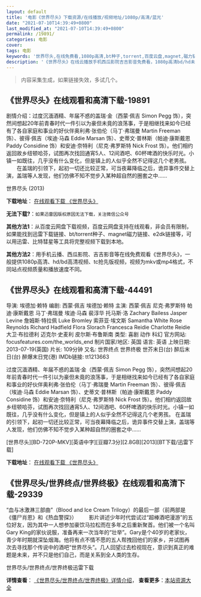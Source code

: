 ```yaml
---
layout: default
title: '电影《世界尽头》下载资源/在线播放/视频地址/1080p/高清/蓝光'
date: "2021-07-10T14:39:49+0800"
last_modified_at: "2021-07-10T14:39:49+0800"
permalink: /19891/
categories: 电影
cover:
tags: 电影
keywords: '世界尽头,在线免费看,1080p高清,bt种子,torrent,百度云盘,magnet,磁力链,迅雷下载资源'
description: '《世界尽头》在线云播放手机西瓜影院吉吉影音免费看，1080p高清bd/hd未删减完整版和tc抢先枪版，mkv/mp4格式，附带bt/torrent种子、magnet/磁力链、百度云盘、网盘资源迅雷下载链接'
---
```


>内容采集生成，如果链接失效，多试几个。


## 《世界尽头》在线观看和高清下载-19891

剧情介绍：过度沉湎酒精、年届不惑的盖瑞·金（西蒙·佩吉 Simon Pegg 饰），突然间想起20年前青春时代一件引以为豪但未竟的浪荡事，于是相继找来如今已经有了各自家庭和事业的好伙伴奥利弗·张伯伦（马丁·弗瑞曼 Martin Freeman 饰）、彼得·佩吉（埃迪·马森 Eddie Marsan 饰）、史蒂文·普林斯（帕迪·康斯戴恩 Paddy Considine 饰）和安迪·奈特利（尼克·弗罗斯特 Nick Frost 饰）。他们相约返回故乡纽顿哈芬，试图再次找回通宵5人、12间酒吧、60杯啤酒的快乐时光。小镇一如既往，几乎没有什么变化，但是镇上的人似乎全然不记得这几个老男孩。  　　在盖瑞的引领下，起初一切还比较正常，可当夜幕降临之后，诡异事件交替上演，盖瑞等人发现，他们仿佛不知不觉步入某种超自然的圈套之中……


世界尽头 (2013)

**下载地址**： [在线观看下载 《世界尽头》](https://www.btbtdy.me/btdy/dy2100.html) 


**无法下载?**：`如果迅雷因版权原因无法下载，关注微信公众号 `

**其他方法1**：从百度云网盘下载视频，百度云网盘支持在线观看，非会员有限制，如果能找到迅雷下载链接、bt/torrent种子、magnet磁力链接、e2dk链接等，可以用迅雷、比特彗星等工具将完整视频下载到本地。

**其他方法2**：用手机云播、西瓜影院、吉吉影音等在线免费观看《世界尽头》，一般提供1080p高清、hd/bd高清视频、tc抢先版视频，视频为mkv或mp4格式，不同站点视频质量和播放速度不同。


## 《世界尽头》在线观看和高清下载-44491

导演: 埃德加·赖特 编剧: 西蒙·佩吉 埃德加·赖特 主演: 西蒙·佩吉 尼克·弗罗斯特 帕迪·康斯戴恩 马丁·弗瑞曼 埃迪·马森 裴淳华 托马斯·洛 Zachary Bailess Jasper Levine 詹姆斯·特拉佩 Luke Bromley 索菲亚·埃文斯 Samantha White Rose Reynolds Richard Hadfield Flora Slorach Francesca Reidie Charlotte Reidie 大卫·布拉德利 迈克尔·史麦利 皮尔斯·布鲁斯南 类型: 喜剧 动作 科幻 官方网站: focusfeatures.com/the_worlds_end 制片国家/地区: 英国 语言: 英语 上映日期: 2013-07-19(英国) 片长: 109分钟 又名: 世界终点 世界终极 世芥末日(台) 醉后末日(台) 醉爆末日党(港) IMDb链接: tt1213663

过度沉湎酒精、年届不惑的盖瑞·金（西蒙·佩吉 Simon Pegg 饰），突然间想起20年前青春时代一件引以为豪但未竟的浪荡事，于是相继找来如今已经有了各自家庭和事业的好伙伴奥利弗·张伯伦（马丁·弗瑞曼 Martin Freeman 饰）、彼得·佩吉（埃迪·马森 Eddie Marsan 饰）、史蒂文·普林斯（帕迪·康斯戴恩 Paddy Considine 饰）和安迪·奈特利（尼克·弗罗斯特 Nick Frost 饰）。他们相约返回故乡纽顿哈芬，试图再次找回通宵5人、12间酒吧、60杯啤酒的快乐时光。小镇一如既往，几乎没有什么变化，但是镇上的人似乎全然不记得这几个老男孩。 在盖瑞的引领下，起初一切还比较正常，可当夜幕降临之后，诡异事件交替上演，盖瑞等人发现，他们仿佛不知不觉步入某种超自然的圈套之中……


[世界尽头][BD-720P-MKV][英语中字][豆瓣7.3分][2.8GB][2013][BT下载/迅雷下载]

**下载地址**： [在线观看下载 《世界尽头》](https://www.btdx8.com/torrent/the_worlds_end_2013.html) 


## 《世界尽头/世界终点/世界终极》在线观看和高清下载-29339

“血与冰激淋三部曲”（Blood and Ice Cream Trilogy）的最后一部（前两部是《僵尸肖恩》和《热血警探》） 　　影片讲述少年时代尝试过&ldquo;超棒酒吧漫游”的五位好友，因为其中一人想参加豪饮马拉松而在多年之后重新聚首。他们被一个名叫Gary King的家伙说服，准备再来一次当年的“壮举”。Gary是个40岁的老家伙，青少年时期就深坠烟海。他将有点不情不愿的五人帮拽回他们的家乡，并试图再 次去寻找那个传说中的酒吧“世界尽头”。几人回望过去检视现在，意识到真正的难题是未来，并不只是他们自己，而是关系到全人类的生存。</p>


世界尽头/世界终点/世界终极迅雷下载

**详情查看**： [《世界尽头/世界终点/世界终极》详情介绍](/movie/29339/)， **查看更多**：[本站资源大全](/movie/t/all/)


